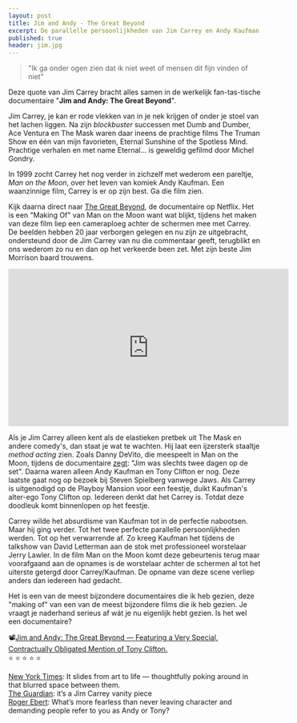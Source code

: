 ```yaml
---
layout: post
title: Jim and Andy - The Great Beyond
excerpt: De parallelle persoonlijkheden van Jim Carrey en Andy Kaufman in een unieke kijk achter de schermen.
published: true
header: jim.jpg
---
```

> "Ik ga onder ogen zien dat ik niet weet of mensen dit fijn vinden of niet"

Deze quote van Jim Carrey bracht alles samen in de werkelijk fan-tas-tische documentaire "**Jim and Andy: The Great Beyond**". 

Jim Carrey, je kan er rode vlekken van in je nek krijgen of onder je stoel van het lachen liggen. Na zijn _blockbuster_ successen met Dumb and Dumber, Ace Ventura en The Mask waren daar ineens de prachtige films The Truman Show en één van mijn favorieten, Eternal Sunshine of the Spotless Mind. Prachtige verhalen en met name Eternal... is geweldig gefilmd door Michel Gondry. 

In 1999 zocht Carrey het nog verder in zichzelf met wederom een pareltje, *Man on the Moon*, over het leven van komiek Andy Kaufman. Een waanzinnige film, Carrey is er op zijn best. Ga die film zien. 

Kijk daarna direct naar [The Great Beyond][1], de documentaire op Netflix. Het is een "Making Of" van Man on the Moon want wat blijkt, tijdens het maken van deze film liep een cameraploeg achter de schermen mee met Carrey. De beelden hebben 20 jaar verborgen gelegen en nu zijn ze uitgebracht, ondersteund door de Jim Carrey van nu die commentaar geeft, terugblikt en ons wederom zo nu en dan op het verkeerde been zet. Met zijn beste Jim Morrison baard trouwens.

<iframe width="560" height="315" src="https://www.youtube.com/embed/kB15UFO5ebA?rel=0" frameborder="0" allowfullscreen></iframe>

Als je Jim Carrey alleen kent als de elastieken pretbek uit The Mask en andere comedy's, dan staat je wat te wachten. Hij laat een ijzersterk staaltje _method acting_ zien. Zoals Danny DeVito, die meespeelt in Man on the Moon, tijdens de documentaire [zegt][2]: "Jim was slechts twee dagen op de set". Daarna waren alleen Andy Kaufman en Tony Clifton er nog. Deze laatste gaat nog op bezoek bij Steven Spielberg vanwege Jaws. Als Carrey is uitgenodigd op de Playboy Mansion voor een feestje, duikt Kaufman's alter-ego Tony Clifton op. Iedereen denkt dat het Carrey is. Totdat deze doodleuk komt binnenlopen op het feestje. 

Carrey wilde het absurdisme van Kaufman tot in de perfectie nabootsen. Maar hij ging verder. Tot het twee perfecte parallelle persoonlijkheden werden. Tot op het verwarrende af. Zo kreeg Kaufman het tijdens de talkshow van David Letterman aan de stok met professioneel worstelaar Jerry Lawler. In de film Man on the Moon komt deze gebeurtenis terug maar voorafgaand aan de opnames is de worstelaar achter de schermen al tot het uiterste getergd door Carrey/Kaufman. De opname van deze scene verliep anders dan iedereen had gedacht. 

Het is een van de meest bijzondere documentaires die ik heb gezien, deze "making of" van een van de meest bijzondere films die ik heb gezien. Je vraagt je naderhand serieus af wát je nu eigenlijk hebt gezien. Is het wel een documentaire?

📽[Jim and Andy: The Great Beyond — Featuring a Very Special, Contractually Obligated Mention of Tony Clifton.][3]  
⭐️ ⭐️ ⭐️ ⭐️ ⭐️

[New York Times][4]: It slides from art to life — thoughtfully poking around in that blurred space between them.  
[The Guardian][5]: it’s a Jim Carrey vanity piece  
[Roger Ebert][6]: What’s more fearless than never leaving character and demanding people refer to you as Andy or Tony?  


[1]:	https://www.netflix.com/title/80209608
[2]:	https://www.nytimes.com/2017/11/16/movies/review-jim-and-andy-jim-carrey.html?_r=0
[3]:	https://www.netflix.com/title/80209608
[4]:	https://www.nytimes.com/2017/11/16/movies/review-jim-and-andy-jim-carrey.html?_r=0
[5]:	https://www.theguardian.com/film/2017/sep/13/jim-and-andy-the-great-beyond-review-kaufman-carrey-toronto-film-festival-tiff
[6]:	https://www.rogerebert.com/reviews/jim-and-andy-the-great-beyond-2017
